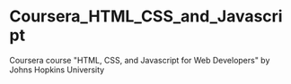# Coursera_HTML_CSS_and_Javascript
Coursera course "HTML, CSS, and Javascript for Web Developers" by Johns Hopkins University
